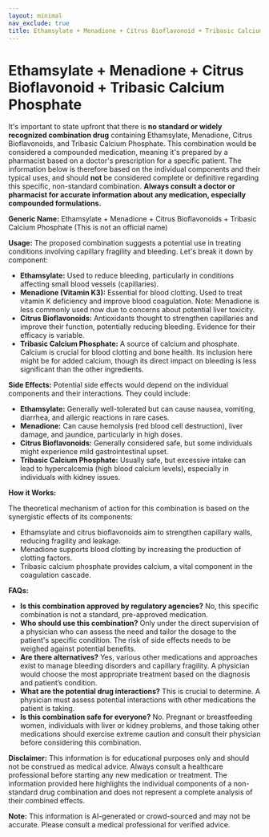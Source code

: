 ```yaml
---
layout: minimal
nav_exclude: true
title: Ethamsylate + Menadione + Citrus Bioflavonoid + Tribasic Calcium Phosphate
---
```


# Ethamsylate + Menadione + Citrus Bioflavonoid + Tribasic Calcium Phosphate

It's important to state upfront that there is **no standard or widely recognized combination drug** containing Ethamsylate, Menadione, Citrus Bioflavonoids, and Tribasic Calcium Phosphate.  This combination would be considered a compounded medication, meaning it's prepared by a pharmacist based on a doctor's prescription for a specific patient.  The information below is therefore based on the individual components and their typical uses, and should **not** be considered complete or definitive regarding this specific, non-standard combination.  **Always consult a doctor or pharmacist for accurate information about any medication, especially compounded formulations.**


**Generic Name:**  Ethamsylate + Menadione + Citrus Bioflavonoids + Tribasic Calcium Phosphate (This is not an official name)

**Usage:** The proposed combination suggests a potential use in treating conditions involving capillary fragility and bleeding.  Let's break it down by component:

* **Ethamsylate:** Used to reduce bleeding, particularly in conditions affecting small blood vessels (capillaries).
* **Menadione (Vitamin K3):**  Essential for blood clotting.  Used to treat vitamin K deficiency and improve blood coagulation.  Note: Menadione is less commonly used now due to concerns about potential liver toxicity.
* **Citrus Bioflavonoids:**  Antioxidants thought to strengthen capillaries and improve their function, potentially reducing bleeding.  Evidence for their efficacy is variable.
* **Tribasic Calcium Phosphate:** A source of calcium and phosphate. Calcium is crucial for blood clotting and bone health.  Its inclusion here might be for added calcium, though its direct impact on bleeding is less significant than the other ingredients.


**Side Effects:** Potential side effects would depend on the individual components and their interactions.  They could include:

* **Ethamsylate:**  Generally well-tolerated but can cause nausea, vomiting, diarrhea, and allergic reactions in rare cases.
* **Menadione:**  Can cause hemolysis (red blood cell destruction), liver damage, and jaundice, particularly in high doses.
* **Citrus Bioflavonoids:**  Generally considered safe, but some individuals might experience mild gastrointestinal upset.
* **Tribasic Calcium Phosphate:** Usually safe, but excessive intake can lead to hypercalcemia (high blood calcium levels), especially in individuals with kidney issues.

**How it Works:**

The theoretical mechanism of action for this combination is based on the synergistic effects of its components:

* Ethamsylate and citrus bioflavonoids aim to strengthen capillary walls, reducing fragility and leakage.
* Menadione supports blood clotting by increasing the production of clotting factors.
* Tribasic calcium phosphate provides calcium, a vital component in the coagulation cascade.

**FAQs:**

* **Is this combination approved by regulatory agencies?** No, this specific combination is not a standard, pre-approved medication.
* **Who should use this combination?** Only under the direct supervision of a physician who can assess the need and tailor the dosage to the patient's specific condition.  The risk of side effects needs to be weighed against potential benefits.
* **Are there alternatives?** Yes, various other medications and approaches exist to manage bleeding disorders and capillary fragility. A physician would choose the most appropriate treatment based on the diagnosis and patient’s condition.
* **What are the potential drug interactions?** This is crucial to determine. A physician must assess potential interactions with other medications the patient is taking.
* **Is this combination safe for everyone?** No.  Pregnant or breastfeeding women, individuals with liver or kidney problems, and those taking other medications should exercise extreme caution and consult their physician before considering this combination.


**Disclaimer:** This information is for educational purposes only and should not be construed as medical advice. Always consult a healthcare professional before starting any new medication or treatment.  The information provided here highlights the individual components of a non-standard drug combination and does not represent a complete analysis of their combined effects.


**Note:** This information is AI-generated or crowd-sourced and may not be accurate. Please consult a medical professional for verified advice.